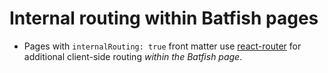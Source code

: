 # Internal routing within Batfish pages

-   Pages with `internalRouting: true` front matter use [react-router] for additional client-side routing _within the Batfish page_.

[react-router]: https://github.com/ReactTraining/react-router/

